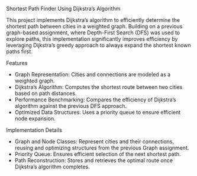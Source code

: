 Shortest Path Finder Using Dijkstra’s Algorithm


This project implements Dijkstra’s algorithm to efficiently determine the shortest path between cities in a weighted graph. Building on a previous graph-based assignment, where Depth-First Search (DFS) was used to explore paths, this implementation significantly improves efficiency by leveraging Dijkstra’s greedy approach to always expand the shortest known paths first.

Features
- Graph Representation: Cities and connections are modeled as a weighted graph.
- Dijkstra’s Algorithm: Computes the shortest route between two cities based on path distances.
- Performance Benchmarking: Compares the efficiency of Dijkstra’s algorithm against the previous DFS approach.
- Optimized Data Structures: Uses a priority queue to ensure efficient node expansion.

Implementation Details
- Graph and Node Classes: Represent cities and their connections, reusing and optimizing structures from the previous Graph assignment.
- Priority Queue: Ensures efficient selection of the next shortest path.
- Path Reconstruction: Stores and retrieves the optimal route once Dijkstra’s algorithm completes.
